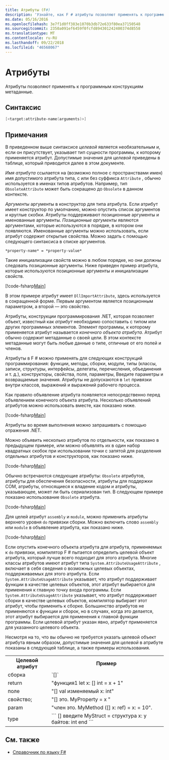 ```yaml
---
title: Атрибуты (F#)
description: 'Узнайте, как F # атрибуты позволяют применять к программным конструкциям метаданные.'
ms.date: 05/16/2016
ms.openlocfilehash: 3e7f1d0ff383e1070b3db72e633f80ea37150548
ms.sourcegitcommit: 2350a091ef6459f0fcfd894301242400374d8558
ms.translationtype: MT
ms.contentlocale: ru-RU
ms.lasthandoff: 09/22/2018
ms.locfileid: "46568067"
---
```

# <a name="attributes"></a>Атрибуты

Атрибуты позволяют применять к программным конструкциям метаданные.

## <a name="syntax"></a>Синтаксис

```fsharp
[<target:attribute-name(arguments)>]
```

## <a name="remarks"></a>Примечания

В приведенном выше синтаксисе *целевой* является необязательным и, если он присутствует, указывает тип сущности программы, к которому применяется атрибут. Допустимые значения для *целевой* приведены в таблице, который приводится далее в этом документе.

*Имя атрибута* ссылается на (возможно полное с пространствами имен) имя допустимого атрибута типа, с или без суффикса `Attribute` , обычно используется в именах типов атрибутов. Например, тип `ObsoleteAttribute` может быть сокращено до `Obsolete` в данном контексте.

*Аргументы* аргументы в конструктор для типа атрибута. Если атрибут имеет конструктор по умолчанию, можно опустить список аргументов и круглые скобки. Атрибуты поддерживают позиционные аргументы и именованные аргументы. *Позиционные аргументы* являются аргументами, которые используются в порядке, в котором они появляются. Именованные аргументы можно использовать, если атрибут содержит открытые свойства. Можно задать с помощью следующего синтаксиса в списке аргументов.

```
*property-name* = *property-value*
```

Такие инициализации свойств можно в любом порядке, но они должны следовать позиционные аргументы. Ниже приведен пример атрибута, которые используются позиционные аргументы и инициализации свойств.

[!code-fsharp[Main](../../../samples/snippets/fsharp/lang-ref-2/snippet6202.fs)]

В этом примере атрибут имеет `DllImportAttribute`, здесь используется в сокращенной форме. Первым аргументом является позиционным параметром, а второй — это свойство.

Атрибуты, конструкции программирования .NET, которая позволяет объект, известный как *атрибут* необходимо сопоставить с типом или других программных элементов. Элемент программы, к которому применяется атрибут называется *конечного объекта атрибута*. Атрибут обычно содержит метаданные о своей цели. В этом контексте метаданные могут быть любые данные о типе, отличные от его полей и членов.

Атрибуты в F # можно применять для следующих конструкций программирования: функции, методы, сборки, модули, типы (классы, записи, структуры, интерфейсы, делегаты, перечисления, объединения и т. д.), конструкторы, свойства, поля, параметры, Введите параметры и возвращаемые значения. Атрибуты не допускаются в `let` привязки внутри классов, выражений и выражений рабочего процесса.

Как правило объявление атрибута появляется непосредственно перед объявлением конечного объекта атрибута. Несколько объявлений атрибутов можно использовать вместе, как показано ниже.

[!code-fsharp[Main](../../../samples/snippets/fsharp/lang-ref-2/snippet6603.fs)]

Атрибуты во время выполнения можно запрашивать с помощью отражения .NET.

Можно объявить несколько атрибутов по отдельности, как показано в предыдущем примере, или можно объявлять их в один набор квадратных скобок при использовании точки с запятой для разделения отдельных атрибутов и конструкторов, как показано ниже.

[!code-fsharp[Main](../../../samples/snippets/fsharp/lang-ref-2/snippet6604.fs)]

Обычно встречаются следующие атрибуты: `Obsolete` атрибутов, атрибуты для обеспечения безопасности, атрибуты для поддержки COM, атрибуты, относящиеся к владение кодом и атрибуты, указывающее, может ли быть сериализован тип. В следующем примере показано использование `Obsolete` атрибута.

[!code-fsharp[Main](../../../samples/snippets/fsharp/lang-ref-2/snippet6605.fs)]

Для целей атрибут `assembly` и `module`, можно применить атрибуты верхнего уровня `do` привязки сборки. Можно включить слово `assembly` или `module` в объявление атрибута, как показано ниже.

[!code-fsharp[Main](../../../samples/snippets/fsharp/lang-ref-2/snippet6606.fs)]

Если опустить конечного объекта атрибута для атрибута, применяемых к `do` привязки, компилятор F # пытается определить целевой объект атрибута, который лучше всего подходит для этого атрибута. Многие классы атрибутов имеют атрибут типа `System.AttributeUsageAttribute` , включает в себя сведения о возможных целевых объектах, поддерживаемых для этого атрибута. Если `System.AttributeUsageAttribute` указывает, что атрибут поддерживает функции в качестве целевых объектов, этот атрибут выбирается для применения к главную точку входа программы. Если `System.AttributeUsageAttribute` указывает, что атрибут поддерживает сборки в качестве целевых объектов, компилятор выбирает этот атрибут, чтобы применить к сборке. Большинство атрибутов не применяются к функции и сборок, но в случаях, когда это делается, этот атрибут выбирается для применения к главной функции программы. Если целевой атрибут указан явно, атрибут применяется для указанного целевого объекта.

Несмотря на то, что вы обычно не требуется указать целевой объект атрибута явным образом, допустимые значения для *целевой* в атрибуте показаны в следующей таблице, а также примеры использования.

<table>
  <tr>
    <th>Целевой атрибут</td>
    <th>Пример</td> 
  </tr>
  <tr>
    <td>сборка</td>
    <td>`[<assembly: AssemblyVersionAttribute("1.0.0.0")>]`</td> 
  </tr>
  <tr>
    <td>return</td>
    <td>"функция1 let x: [<return: Obsolete>] int = x + 1"</td> 
  </tr>
  <tr>
    <td>поле</td>
    <td>"[<field: DefaultValue>] val изменяемый x: int"</td> 
  </tr>
  <tr>
    <td>свойство;</td>
    <td>"[<property: Obsolete>] это. MyProperty = x "</td> 
  </tr>
  <tr>
    <td>param</td>
    <td>"член это. MyMethod ([<param: Out>] x: ref<int>) = x: = 10".</td> 
  </tr>
  <tr>
    <td>type</td>
    <td>
        ```
        [<type: StructLayout(Sequential)>] введите MyStruct = структура x: y байтов: int end ```
    </td> 
  </tr>
</table>

## <a name="see-also"></a>См. также

- [Справочник по языку F#](index.md)
